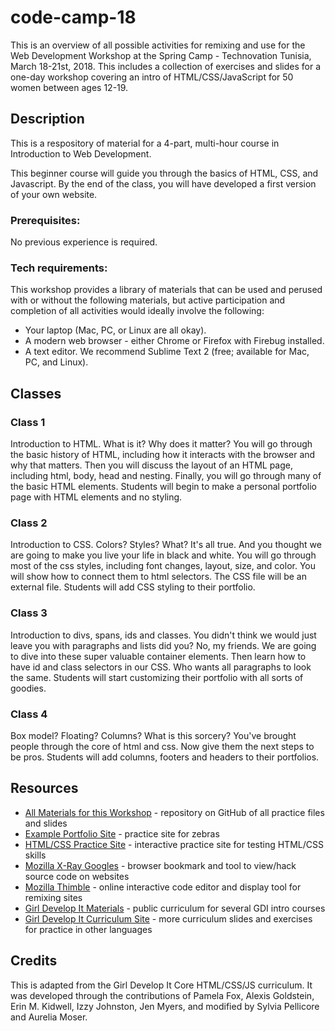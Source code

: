 # code-camp-18
This is an overview of all possible activities for remixing and use for the Web Development Workshop at the Spring Camp - Technovation Tunisia, March 18-21st, 2018. This includes a collection of exercises and slides for a one-day workshop covering an intro of HTML/CSS/JavaScript for 50 women between ages 12-19.

## Description
This is a respository of material for a 4-part, multi-hour course in Introduction to Web Development.

This beginner course will guide you through the basics of HTML, CSS, and Javascript. By the end of the class, you will have developed a first version of your own website.

### Prerequisites:
No previous experience is required.

### Tech requirements:
This workshop provides a library of materials that can be used and perused with or without the following materials, but active participation and completion of all activities would ideally involve the following:

 - Your laptop (Mac, PC, or Linux are all okay).
 - A modern web browser - either Chrome or Firefox with Firebug installed.
 - A text editor. We recommend Sublime Text 2 (free; available for Mac, PC, and Linux).

## Classes
### Class 1
Introduction to HTML. What is it? Why does it matter?
You will go through the basic history of HTML, including how it interacts with the browser and why that matters.
Then you will discuss the layout of an HTML page, including html, body, head and nesting.
Finally, you will go through many of the basic HTML elements.
Students will begin to make a personal portfolio page with HTML elements and no styling.

### Class 2
Introduction to CSS. Colors? Styles? What? It's all true. And you thought we are going to make you live your life in black and white.
You will go through most of the css styles, including font changes, layout, size, and color. You will show how to connect them to html selectors. The CSS file will be an external file.
Students will add CSS styling to their portfolio.

### Class 3
Introduction to divs, spans, ids and classes. You didn't think we would just leave you with paragraphs and lists did you? No, my friends. We are going to dive into these super valuable container elements. Then learn how to have id and class selectors in our CSS. Who wants all paragraphs to look the same.
Students will start customizing their portfolio with all sorts of goodies.

### Class 4
Box model? Floating? Columns? What is this sorcery? You've brought people through the core of html and css. Now give them the next steps to be pros. Students will add columns, footers and headers to their portfolios.

## Resources
* [All Materials for this Workshop](https://github.com/auremoser/code-camp-18) - repository on GitHub of all practice files and slides
* [Example Portfolio Site](http://aureliamoser.com/code-camp-18/practice/index.html) - practice site for zebras
* [HTML/CSS Practice Site](http://webdive.ktam.org/web/basics) - interactive practice site for testing HTML/CSS skills
* [Mozilla X-Ray Googles](https://goggles.mozilla.org/) - browser bookmark and tool to view/hack source code on websites
* [Mozilla Thimble](https://thimble.mozilla.org/) - online interactive code editor and display tool for remixing sites
* [Girl Develop It Materials](https://www.girldevelopit.com/materials) - public curriculum for several GDI intro courses
* [Girl Develop It Curriculum Site](http://girldevelopit.github.io/gdi-curriculum-site/) - more curriculum slides and exercises for practice in other languages 

## Credits
This is adapted from the Girl Develop It Core HTML/CSS/JS curriculum. It was developed through the contributions of Pamela Fox, Alexis Goldstein, Erin M. Kidwell, Izzy Johnston, Jen Myers, and modified by Sylvia Pellicore and Aurelia Moser.




